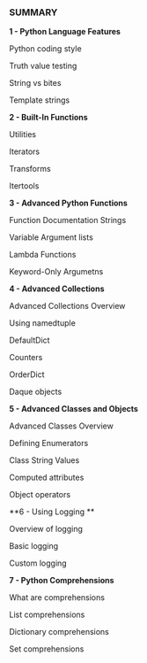 ### SUMMARY

**1 - Python Language Features**

Python coding style

Truth value testing

String vs bites

Template strings



**2 - Built-In Functions**

Utilities

Iterators

Transforms

Itertools



**3 - Advanced Python Functions**

Function Documentation Strings

Variable Argument lists

Lambda Functions

Keyword-Only Argumetns



**4 - Advanced Collections**

Advanced Collections Overview

Using namedtuple

DefaultDict

Counters

OrderDict

Daque objects



**5 - Advanced Classes and Objects**

Advanced Classes Overview

Defining Enumerators

Class String Values

Computed attributes

Object operators



**6 - Using Logging **

Overview of logging

Basic logging

Custom logging



**7 - Python Comprehensions**

What are comprehensions

List comprehensions

Dictionary comprehensions

Set comprehensions

